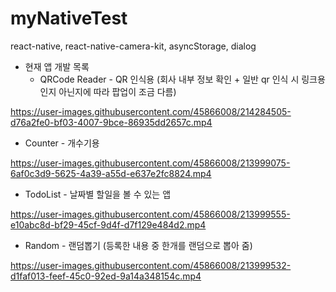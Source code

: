 

# myNativeTest
react-native, react-native-camera-kit, asyncStorage, dialog
 
- 현재 앱 개발 목록
  - QRCode Reader - QR 인식용 (회사 내부 정보 확인 + 일반 qr 인식 시 링크용인지 아닌지에 따라 팝업이 조금 다름)

https://user-images.githubusercontent.com/45866008/214284505-d76a2fe0-bf03-4007-9bce-86935dd2657c.mp4

  - Counter - 개수기용

https://user-images.githubusercontent.com/45866008/213999075-6af0c3d9-5625-4a39-a55d-e637e2fc8824.mp4

  - TodoList - 날짜별 할일을 볼 수 있는 앱

https://user-images.githubusercontent.com/45866008/213999555-e10abc8d-bf29-45cf-9d4f-d7f129e484d2.mp4

  - Random - 랜덤뽑기 (등록한 내용 중 한개를 랜덤으로 뽑아 줌)

https://user-images.githubusercontent.com/45866008/213999532-d1faf013-feef-45c0-92ed-9a14a348154c.mp4
